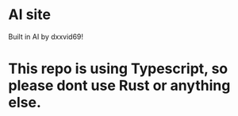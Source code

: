 # AI site
Built in AI by dxxvid69! 

# This repo is using Typescript, so please dont use Rust or anything else. 

